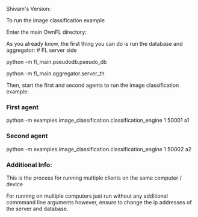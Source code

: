 Shivam's Version:

To run the image classification example

Enter the main OwnFL directory:

As you already know, the first thing you can do is run the database and aggregator: # FL server side

python -m fl_main.pseudodb.pseudo_db

python -m fl_main.aggregator.server_th

Then, start the first and second agents to run the image classification example:

### First agent


python -m examples.image_classification.classification_engine 1 50001 a1

### Second agent

python -m examples.image_classification.classification_engine 1 50002 a2

### Additional Info:

This is the process for running multiple clients on the same computer / device

For running on multiple computers just run without any additional commmand line arguments
however, ensure to change the ip addresses of the server and database.


